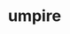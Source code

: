 ---
title: "umpire"
layout: cache
categories: [package, develop-2024-02-04]
meta: {"versions": ["2022.10.0", "6.0.0"], "compilers": ["cce@=15.0.1", "gcc@=10.3.0", "gcc@=11.1.0", "gcc@=11.4.0", "gcc@=7.3.1", "gcc@=7.5.0", "gcc@=9.4.0", "oneapi@=2024.0.0"], "oss": ["amzn2", "rhel8", "sle_hpc15", "ubuntu18.04", "ubuntu20.04", "ubuntu22.04"], "platforms": ["linux"], "targets": ["aarch64", "neoverse_n1", "neoverse_v1", "neoverse_v2", "ppc64le", "x86_64_v3", "x86_64_v4", "zen4"], "stacks": ["data-vis-sdk", "e4s", "e4s-cray-rhel", "e4s-cray-sles", "e4s-neoverse-v2", "e4s-neoverse_v1", "e4s-oneapi", "e4s-power", "e4s-rocm-external", "radiuss", "radiuss-aws", "radiuss-aws-aarch64", "root"], "num_specs": 49, "num_specs_by_stack": {"radiuss-aws-aarch64": 4, "root": 49, "radiuss-aws": 3, "e4s-cray-rhel": 1, "e4s-neoverse_v1": 7, "e4s-cray-sles": 1, "radiuss": 3, "e4s-power": 5, "data-vis-sdk": 2, "e4s": 9, "e4s-rocm-external": 4, "e4s-neoverse-v2": 7, "e4s-oneapi": 3}}
spec_details: [{"hash": "nslvavgjff6blwkqk6ztczowa452jl4e", "compiler": "gcc@=7.3.1", "versions": ["2022.10.0"], "os": "amzn2", "platform": "linux", "target": "aarch64", "variants": ["build_system=cmake", "build_type=Release", "+c", "~cuda", "+device_alloc", "~deviceconst", "+examples", "~fortran", "generator=make", "~ipo", "~numa", "~openmp", "patches=0f43cad,7ed5d2c,c9ddae1", "~rocm", "+shared", "tests=none"], "stacks": ["radiuss-aws-aarch64", "root"], "size": "-", "tarball": "https://binaries.spack.io/develop-2024-02-04/build_cache/linux-amzn2-aarch64/gcc-7.3.1/umpire-2022.10.0/linux-amzn2-aarch64-gcc-7.3.1-umpire-2022.10.0-nslvavgjff6blwkqk6ztczowa452jl4e.spack"}, {"hash": "we3se7mpylwrmmdtzy6ip3bk5rl2mrut", "compiler": "gcc@=7.3.1", "versions": ["2022.10.0"], "os": "amzn2", "platform": "linux", "target": "aarch64", "variants": ["build_system=cmake", "build_type=Release", "+c", "~cuda", "+device_alloc", "~deviceconst", "+examples", "~fortran", "generator=make", "~ipo", "~numa", "~openmp", "patches=0f43cad,7ed5d2c,c9ddae1", "~rocm", "+shared", "tests=none"], "stacks": ["radiuss-aws-aarch64", "root"], "size": "-", "tarball": "https://binaries.spack.io/develop-2024-02-04/build_cache/linux-amzn2-aarch64/gcc-7.3.1/umpire-2022.10.0/linux-amzn2-aarch64-gcc-7.3.1-umpire-2022.10.0-we3se7mpylwrmmdtzy6ip3bk5rl2mrut.spack"}, {"hash": "xcjnwixx5b5sibjc2nlqwxdgxlqgggzg", "compiler": "gcc@=7.3.1", "versions": ["2022.10.0"], "os": "amzn2", "platform": "linux", "target": "neoverse_n1", "variants": ["build_system=cmake", "build_type=Release", "+c", "~cuda", "+device_alloc", "~deviceconst", "+examples", "~fortran", "generator=make", "~ipo", "~numa", "~openmp", "patches=0f43cad,7ed5d2c,c9ddae1", "~rocm", "+shared", "tests=none"], "stacks": ["radiuss-aws-aarch64", "root"], "size": "-", "tarball": "https://binaries.spack.io/develop-2024-02-04/build_cache/linux-amzn2-neoverse_n1/gcc-7.3.1/umpire-2022.10.0/linux-amzn2-neoverse_n1-gcc-7.3.1-umpire-2022.10.0-xcjnwixx5b5sibjc2nlqwxdgxlqgggzg.spack"}, {"hash": "hhrvqop3iuleq3tklat47w5dnxbcfnrb", "compiler": "gcc@=7.3.1", "versions": ["2022.10.0"], "os": "amzn2", "platform": "linux", "target": "neoverse_n1", "variants": ["build_system=cmake", "build_type=Release", "+c", "~cuda", "+device_alloc", "~deviceconst", "+examples", "~fortran", "generator=make", "~ipo", "~numa", "~openmp", "patches=0f43cad,7ed5d2c,c9ddae1", "~rocm", "+shared", "tests=none"], "stacks": ["radiuss-aws-aarch64", "root"], "size": "-", "tarball": "https://binaries.spack.io/develop-2024-02-04/build_cache/linux-amzn2-neoverse_n1/gcc-7.3.1/umpire-2022.10.0/linux-amzn2-neoverse_n1-gcc-7.3.1-umpire-2022.10.0-hhrvqop3iuleq3tklat47w5dnxbcfnrb.spack"}, {"hash": "ulo3rn4mxt7vpwjjh2fyqj2p2wkpk6sc", "compiler": "gcc@=7.3.1", "versions": ["2022.10.0"], "os": "amzn2", "platform": "linux", "target": "x86_64_v3", "variants": ["build_system=cmake", "build_type=Release", "+c", "~cuda", "+device_alloc", "~deviceconst", "+examples", "~fortran", "generator=make", "~ipo", "~numa", "~openmp", "patches=0f43cad,7ed5d2c,c9ddae1", "~rocm", "+shared", "tests=none"], "stacks": ["root", "radiuss-aws"], "size": "-", "tarball": "https://binaries.spack.io/develop-2024-02-04/build_cache/linux-amzn2-x86_64_v3/gcc-7.3.1/umpire-2022.10.0/linux-amzn2-x86_64_v3-gcc-7.3.1-umpire-2022.10.0-ulo3rn4mxt7vpwjjh2fyqj2p2wkpk6sc.spack"}, {"hash": "hrpsykk46szmgvg7m6skkuoea7fvbtpy", "compiler": "gcc@=7.3.1", "versions": ["2022.10.0"], "os": "amzn2", "platform": "linux", "target": "x86_64_v3", "variants": ["build_system=cmake", "build_type=Release", "+c", "~cuda", "+device_alloc", "~deviceconst", "+examples", "~fortran", "generator=make", "~ipo", "~numa", "~openmp", "patches=0f43cad,7ed5d2c,c9ddae1", "~rocm", "+shared", "tests=none"], "stacks": ["root", "radiuss-aws"], "size": "-", "tarball": "https://binaries.spack.io/develop-2024-02-04/build_cache/linux-amzn2-x86_64_v3/gcc-7.3.1/umpire-2022.10.0/linux-amzn2-x86_64_v3-gcc-7.3.1-umpire-2022.10.0-hrpsykk46szmgvg7m6skkuoea7fvbtpy.spack"}, {"hash": "uze724m36dmvrehnw6nch4nuz7jjdzum", "compiler": "gcc@=7.3.1", "versions": ["2022.10.0"], "os": "amzn2", "platform": "linux", "target": "x86_64_v3", "variants": ["build_system=cmake", "build_type=Release", "+c", "+cuda", "cuda_arch=70", "+device_alloc", "~deviceconst", "+examples", "~fortran", "generator=make", "~ipo", "~numa", "~openmp", "patches=0f43cad,7ed5d2c,c9ddae1", "~rocm", "~shared", "tests=none"], "stacks": ["root", "radiuss-aws"], "size": "-", "tarball": "https://binaries.spack.io/develop-2024-02-04/build_cache/linux-amzn2-x86_64_v3/gcc-7.3.1/umpire-2022.10.0/linux-amzn2-x86_64_v3-gcc-7.3.1-umpire-2022.10.0-uze724m36dmvrehnw6nch4nuz7jjdzum.spack"}, {"hash": "rbydpy3kcl3ffglbbuyknasa4gtyezlz", "compiler": "cce@=15.0.1", "versions": ["2022.10.0"], "os": "rhel8", "platform": "linux", "target": "zen4", "variants": ["build_system=cmake", "build_type=Release", "+c", "~cuda", "+device_alloc", "~deviceconst", "+examples", "~fortran", "generator=make", "~ipo", "~numa", "~openmp", "patches=0f43cad,7ed5d2c,c9ddae1", "~rocm", "+shared", "tests=none"], "stacks": ["e4s-cray-rhel", "root"], "size": "-", "tarball": "https://binaries.spack.io/develop-2024-02-04/build_cache/linux-rhel8-zen4/cce-15.0.1/umpire-2022.10.0/linux-rhel8-zen4-cce-15.0.1-umpire-2022.10.0-rbydpy3kcl3ffglbbuyknasa4gtyezlz.spack"}, {"hash": "xxelxilh3q6vpjbpqlk4wubzkqsqz7qz", "compiler": "gcc@=11.4.0", "versions": ["2022.10.0"], "os": "ubuntu20.04", "platform": "linux", "target": "neoverse_v1", "variants": ["build_system=cmake", "build_type=Release", "+c", "+cuda", "cuda_arch=75", "+device_alloc", "~deviceconst", "+examples", "~fortran", "generator=make", "~ipo", "~numa", "~openmp", "patches=0f43cad,7ed5d2c,c9ddae1", "~rocm", "~shared", "tests=none"], "stacks": ["e4s-neoverse_v1", "root"], "size": "-", "tarball": "https://binaries.spack.io/develop-2024-02-04/build_cache/linux-ubuntu20.04-neoverse_v1/gcc-11.4.0/umpire-2022.10.0/linux-ubuntu20.04-neoverse_v1-gcc-11.4.0-umpire-2022.10.0-xxelxilh3q6vpjbpqlk4wubzkqsqz7qz.spack"}, {"hash": "s5fmeanyxlb77kyilefw6t2azapz5ghg", "compiler": "gcc@=10.3.0", "versions": ["2022.10.0"], "os": "sle_hpc15", "platform": "linux", "target": "x86_64_v4", "variants": ["build_system=cmake", "build_type=Release", "+c", "~cuda", "+device_alloc", "~deviceconst", "+examples", "~fortran", "generator=make", "~ipo", "~numa", "~openmp", "patches=0f43cad,7ed5d2c,c9ddae1", "~rocm", "+shared", "tests=none"], "stacks": ["e4s-cray-sles", "root"], "size": "-", "tarball": "https://binaries.spack.io/develop-2024-02-04/build_cache/linux-sle_hpc15-x86_64_v4/gcc-10.3.0/umpire-2022.10.0/linux-sle_hpc15-x86_64_v4-gcc-10.3.0-umpire-2022.10.0-s5fmeanyxlb77kyilefw6t2azapz5ghg.spack"}, {"hash": "r24jw7tfl56z4i4jum7ujhvwminu675b", "compiler": "gcc@=7.5.0", "versions": ["2022.10.0"], "os": "ubuntu18.04", "platform": "linux", "target": "x86_64_v3", "variants": ["build_system=cmake", "build_type=Release", "+c", "~cuda", "+device_alloc", "~deviceconst", "+examples", "~fortran", "generator=make", "~ipo", "~numa", "~openmp", "patches=0f43cad,7ed5d2c,c9ddae1", "~rocm", "+shared", "tests=none"], "stacks": ["radiuss", "root"], "size": "-", "tarball": "https://binaries.spack.io/develop-2024-02-04/build_cache/linux-ubuntu18.04-x86_64_v3/gcc-7.5.0/umpire-2022.10.0/linux-ubuntu18.04-x86_64_v3-gcc-7.5.0-umpire-2022.10.0-r24jw7tfl56z4i4jum7ujhvwminu675b.spack"}, {"hash": "gjjhq3noaxxer2carqksaqag5rjl2e4r", "compiler": "gcc@=7.5.0", "versions": ["2022.10.0"], "os": "ubuntu18.04", "platform": "linux", "target": "x86_64_v3", "variants": ["build_system=cmake", "build_type=Release", "+c", "~cuda", "+device_alloc", "~deviceconst", "+examples", "~fortran", "generator=make", "~ipo", "~numa", "+openmp", "patches=0f43cad,7ed5d2c,c9ddae1", "~rocm", "+shared", "tests=none"], "stacks": ["radiuss", "root"], "size": "-", "tarball": "https://binaries.spack.io/develop-2024-02-04/build_cache/linux-ubuntu18.04-x86_64_v3/gcc-7.5.0/umpire-2022.10.0/linux-ubuntu18.04-x86_64_v3-gcc-7.5.0-umpire-2022.10.0-gjjhq3noaxxer2carqksaqag5rjl2e4r.spack"}, {"hash": "vwhkcbxhsk5tx6d72ckav3l7gxla4duq", "compiler": "gcc@=7.5.0", "versions": ["2022.10.0"], "os": "ubuntu18.04", "platform": "linux", "target": "x86_64_v3", "variants": ["build_system=cmake", "build_type=Release", "+c", "~cuda", "+device_alloc", "~deviceconst", "+examples", "~fortran", "generator=make", "~ipo", "~numa", "~openmp", "patches=0f43cad,7ed5d2c,c9ddae1", "~rocm", "+shared", "tests=none"], "stacks": ["radiuss", "root"], "size": "-", "tarball": "https://binaries.spack.io/develop-2024-02-04/build_cache/linux-ubuntu18.04-x86_64_v3/gcc-7.5.0/umpire-2022.10.0/linux-ubuntu18.04-x86_64_v3-gcc-7.5.0-umpire-2022.10.0-vwhkcbxhsk5tx6d72ckav3l7gxla4duq.spack"}, {"hash": "477xtlj4mug523lhu652iu6aqsew7erg", "compiler": "gcc@=11.4.0", "versions": ["2022.10.0"], "os": "ubuntu20.04", "platform": "linux", "target": "neoverse_v1", "variants": ["build_system=cmake", "build_type=Release", "+c", "~cuda", "+device_alloc", "~deviceconst", "+examples", "~fortran", "generator=make", "~ipo", "~numa", "~openmp", "patches=0f43cad,7ed5d2c,c9ddae1", "~rocm", "+shared", "tests=none"], "stacks": ["e4s-neoverse_v1", "root"], "size": "-", "tarball": "https://binaries.spack.io/develop-2024-02-04/build_cache/linux-ubuntu20.04-neoverse_v1/gcc-11.4.0/umpire-2022.10.0/linux-ubuntu20.04-neoverse_v1-gcc-11.4.0-umpire-2022.10.0-477xtlj4mug523lhu652iu6aqsew7erg.spack"}, {"hash": "lbd62yam44oqc4dcnz6llvymkhbt3bnm", "compiler": "gcc@=11.4.0", "versions": ["2022.10.0"], "os": "ubuntu20.04", "platform": "linux", "target": "neoverse_v1", "variants": ["build_system=cmake", "build_type=Release", "+c", "~cuda", "+device_alloc", "~deviceconst", "+examples", "~fortran", "generator=make", "~ipo", "~numa", "+openmp", "patches=0f43cad,7ed5d2c,c9ddae1", "~rocm", "+shared", "tests=none"], "stacks": ["e4s-neoverse_v1", "root"], "size": "-", "tarball": "https://binaries.spack.io/develop-2024-02-04/build_cache/linux-ubuntu20.04-neoverse_v1/gcc-11.4.0/umpire-2022.10.0/linux-ubuntu20.04-neoverse_v1-gcc-11.4.0-umpire-2022.10.0-lbd62yam44oqc4dcnz6llvymkhbt3bnm.spack"}, {"hash": "cp7kmmklplgo2iobi4izjg2v2nwd2p5f", "compiler": "gcc@=11.4.0", "versions": ["2022.10.0"], "os": "ubuntu20.04", "platform": "linux", "target": "neoverse_v1", "variants": ["build_system=cmake", "build_type=Release", "+c", "+cuda", "cuda_arch=80", "+device_alloc", "~deviceconst", "+examples", "~fortran", "generator=make", "~ipo", "~numa", "~openmp", "patches=0f43cad,7ed5d2c,c9ddae1", "~rocm", "~shared", "tests=none"], "stacks": ["e4s-neoverse_v1", "root"], "size": "-", "tarball": "https://binaries.spack.io/develop-2024-02-04/build_cache/linux-ubuntu20.04-neoverse_v1/gcc-11.4.0/umpire-2022.10.0/linux-ubuntu20.04-neoverse_v1-gcc-11.4.0-umpire-2022.10.0-cp7kmmklplgo2iobi4izjg2v2nwd2p5f.spack"}, {"hash": "rwgyc3ifyjksqwcrl3e6c5q4uhxbxh2t", "compiler": "gcc@=11.4.0", "versions": ["2022.10.0"], "os": "ubuntu20.04", "platform": "linux", "target": "neoverse_v1", "variants": ["build_system=cmake", "build_type=Release", "+c", "+cuda", "cuda_arch=90", "+device_alloc", "~deviceconst", "+examples", "~fortran", "generator=make", "~ipo", "~numa", "~openmp", "patches=0f43cad,7ed5d2c,c9ddae1", "~rocm", "~shared", "tests=none"], "stacks": ["e4s-neoverse_v1", "root"], "size": "-", "tarball": "https://binaries.spack.io/develop-2024-02-04/build_cache/linux-ubuntu20.04-neoverse_v1/gcc-11.4.0/umpire-2022.10.0/linux-ubuntu20.04-neoverse_v1-gcc-11.4.0-umpire-2022.10.0-rwgyc3ifyjksqwcrl3e6c5q4uhxbxh2t.spack"}, {"hash": "t4bk2oot7pysyoti2zcmvafaihttcjcl", "compiler": "gcc@=11.4.0", "versions": ["2022.10.0"], "os": "ubuntu20.04", "platform": "linux", "target": "neoverse_v1", "variants": ["build_system=cmake", "build_type=Release", "+c", "~cuda", "+device_alloc", "~deviceconst", "+examples", "~fortran", "generator=make", "~ipo", "~numa", "~openmp", "patches=0f43cad,7ed5d2c,c9ddae1", "~rocm", "+shared", "tests=none"], "stacks": ["e4s-neoverse_v1", "root"], "size": "-", "tarball": "https://binaries.spack.io/develop-2024-02-04/build_cache/linux-ubuntu20.04-neoverse_v1/gcc-11.4.0/umpire-2022.10.0/linux-ubuntu20.04-neoverse_v1-gcc-11.4.0-umpire-2022.10.0-t4bk2oot7pysyoti2zcmvafaihttcjcl.spack"}, {"hash": "hnz7gc2f6pvoney5apze6dmqqd2kt67v", "compiler": "gcc@=11.4.0", "versions": ["2022.10.0"], "os": "ubuntu20.04", "platform": "linux", "target": "neoverse_v1", "variants": ["build_system=cmake", "build_type=Release", "+c", "~cuda", "+device_alloc", "~deviceconst", "~examples", "~fortran", "generator=make", "~ipo", "~numa", "~openmp", "patches=0f43cad,7ed5d2c,c9ddae1", "~rocm", "+shared", "tests=none"], "stacks": ["e4s-neoverse_v1", "root"], "size": "-", "tarball": "https://binaries.spack.io/develop-2024-02-04/build_cache/linux-ubuntu20.04-neoverse_v1/gcc-11.4.0/umpire-2022.10.0/linux-ubuntu20.04-neoverse_v1-gcc-11.4.0-umpire-2022.10.0-hnz7gc2f6pvoney5apze6dmqqd2kt67v.spack"}, {"hash": "tqyi7rrxqghup23f6itbdg2nudbhgekn", "compiler": "gcc@=9.4.0", "versions": ["2022.10.0"], "os": "ubuntu20.04", "platform": "linux", "target": "ppc64le", "variants": ["build_system=cmake", "build_type=Release", "+c", "~cuda", "+device_alloc", "~deviceconst", "+examples", "~fortran", "generator=make", "~ipo", "~numa", "~openmp", "patches=0f43cad,7ed5d2c,c9ddae1", "~rocm", "+shared", "tests=none"], "stacks": ["e4s-power", "root"], "size": "-", "tarball": "https://binaries.spack.io/develop-2024-02-04/build_cache/linux-ubuntu20.04-ppc64le/gcc-9.4.0/umpire-2022.10.0/linux-ubuntu20.04-ppc64le-gcc-9.4.0-umpire-2022.10.0-tqyi7rrxqghup23f6itbdg2nudbhgekn.spack"}, {"hash": "hzvwezrzq7fpngyuyd7wjkyjefiqofwe", "compiler": "gcc@=9.4.0", "versions": ["2022.10.0"], "os": "ubuntu20.04", "platform": "linux", "target": "ppc64le", "variants": ["build_system=cmake", "build_type=Release", "+c", "~cuda", "+device_alloc", "~deviceconst", "+examples", "~fortran", "generator=make", "~ipo", "~numa", "+openmp", "patches=0f43cad,7ed5d2c,c9ddae1", "~rocm", "+shared", "tests=none"], "stacks": ["e4s-power", "root"], "size": "-", "tarball": "https://binaries.spack.io/develop-2024-02-04/build_cache/linux-ubuntu20.04-ppc64le/gcc-9.4.0/umpire-2022.10.0/linux-ubuntu20.04-ppc64le-gcc-9.4.0-umpire-2022.10.0-hzvwezrzq7fpngyuyd7wjkyjefiqofwe.spack"}, {"hash": "sndugdxwwt6jwszjybpvz42syjcjmatq", "compiler": "gcc@=9.4.0", "versions": ["2022.10.0"], "os": "ubuntu20.04", "platform": "linux", "target": "ppc64le", "variants": ["build_system=cmake", "build_type=Release", "+c", "~cuda", "+device_alloc", "~deviceconst", "+examples", "~fortran", "generator=make", "~ipo", "~numa", "~openmp", "patches=0f43cad,7ed5d2c,c9ddae1", "~rocm", "+shared", "tests=none"], "stacks": ["e4s-power", "root"], "size": "-", "tarball": "https://binaries.spack.io/develop-2024-02-04/build_cache/linux-ubuntu20.04-ppc64le/gcc-9.4.0/umpire-2022.10.0/linux-ubuntu20.04-ppc64le-gcc-9.4.0-umpire-2022.10.0-sndugdxwwt6jwszjybpvz42syjcjmatq.spack"}, {"hash": "2wtew76kenompiw7d4zyyx6hhutwsh6w", "compiler": "gcc@=9.4.0", "versions": ["2022.10.0"], "os": "ubuntu20.04", "platform": "linux", "target": "ppc64le", "variants": ["build_system=cmake", "build_type=Release", "+c", "+cuda", "cuda_arch=70", "+device_alloc", "~deviceconst", "+examples", "~fortran", "generator=make", "~ipo", "~numa", "~openmp", "patches=0f43cad,7ed5d2c,c9ddae1", "~rocm", "~shared", "tests=none"], "stacks": ["e4s-power", "root"], "size": "-", "tarball": "https://binaries.spack.io/develop-2024-02-04/build_cache/linux-ubuntu20.04-ppc64le/gcc-9.4.0/umpire-2022.10.0/linux-ubuntu20.04-ppc64le-gcc-9.4.0-umpire-2022.10.0-2wtew76kenompiw7d4zyyx6hhutwsh6w.spack"}, {"hash": "mqdepo2oxfiyw5637kaijcy3dbon66lc", "compiler": "gcc@=9.4.0", "versions": ["6.0.0"], "os": "ubuntu20.04", "platform": "linux", "target": "ppc64le", "variants": ["build_system=cmake", "build_type=Release", "+c", "+cuda", "cuda_arch=70", "~device_alloc", "~deviceconst", "+examples", "~fortran", "generator=make", "~ipo", "~numa", "~openmp", "~rocm", "~shared", "tests=none"], "stacks": ["e4s-power", "root"], "size": "-", "tarball": "https://binaries.spack.io/develop-2024-02-04/build_cache/linux-ubuntu20.04-ppc64le/gcc-9.4.0/umpire-6.0.0/linux-ubuntu20.04-ppc64le-gcc-9.4.0-umpire-6.0.0-mqdepo2oxfiyw5637kaijcy3dbon66lc.spack"}, {"hash": "lagwco7i4xikx4ygeswpwz6swqaoi2k5", "compiler": "gcc@=11.1.0", "versions": ["2022.10.0"], "os": "ubuntu20.04", "platform": "linux", "target": "x86_64_v3", "variants": ["build_system=cmake", "build_type=Release", "+c", "~cuda", "+device_alloc", "~deviceconst", "+examples", "~fortran", "generator=make", "~ipo", "~numa", "~openmp", "patches=0f43cad,7ed5d2c,c9ddae1", "~rocm", "+shared", "tests=none"], "stacks": ["data-vis-sdk", "root"], "size": "-", "tarball": "https://binaries.spack.io/develop-2024-02-04/build_cache/linux-ubuntu20.04-x86_64_v3/gcc-11.1.0/umpire-2022.10.0/linux-ubuntu20.04-x86_64_v3-gcc-11.1.0-umpire-2022.10.0-lagwco7i4xikx4ygeswpwz6swqaoi2k5.spack"}, {"hash": "oqzacn6grnwwlv2vw5l4t5pwqszrabqu", "compiler": "gcc@=11.1.0", "versions": ["2022.10.0"], "os": "ubuntu20.04", "platform": "linux", "target": "x86_64_v3", "variants": ["build_system=cmake", "build_type=Release", "+c", "~cuda", "+device_alloc", "~deviceconst", "+examples", "~fortran", "generator=make", "~ipo", "~numa", "~openmp", "patches=0f43cad,7ed5d2c,c9ddae1", "~rocm", "+shared", "tests=none"], "stacks": ["data-vis-sdk", "root"], "size": "-", "tarball": "https://binaries.spack.io/develop-2024-02-04/build_cache/linux-ubuntu20.04-x86_64_v3/gcc-11.1.0/umpire-2022.10.0/linux-ubuntu20.04-x86_64_v3-gcc-11.1.0-umpire-2022.10.0-oqzacn6grnwwlv2vw5l4t5pwqszrabqu.spack"}, {"hash": "bkgyc6fvhfzuj2o77m22mxvrmvlql2lc", "compiler": "gcc@=11.4.0", "versions": ["2022.10.0"], "os": "ubuntu20.04", "platform": "linux", "target": "x86_64_v3", "variants": ["build_system=cmake", "build_type=Release", "+c", "~cuda", "+device_alloc", "~deviceconst", "+examples", "~fortran", "generator=make", "~ipo", "~numa", "~openmp", "patches=0f43cad,7ed5d2c,c9ddae1", "~rocm", "+shared", "tests=none"], "stacks": ["e4s", "root"], "size": "-", "tarball": "https://binaries.spack.io/develop-2024-02-04/build_cache/linux-ubuntu20.04-x86_64_v3/gcc-11.4.0/umpire-2022.10.0/linux-ubuntu20.04-x86_64_v3-gcc-11.4.0-umpire-2022.10.0-bkgyc6fvhfzuj2o77m22mxvrmvlql2lc.spack"}, {"hash": "exyccx4aoxjruaogb7tubb4cu3tiqsc4", "compiler": "gcc@=11.4.0", "versions": ["2022.10.0"], "os": "ubuntu20.04", "platform": "linux", "target": "x86_64_v3", "variants": ["build_system=cmake", "build_type=Release", "+c", "~cuda", "+device_alloc", "~deviceconst", "+examples", "~fortran", "generator=make", "~ipo", "~numa", "+openmp", "patches=0f43cad,7ed5d2c,c9ddae1", "~rocm", "+shared", "tests=none"], "stacks": ["e4s", "root"], "size": "-", "tarball": "https://binaries.spack.io/develop-2024-02-04/build_cache/linux-ubuntu20.04-x86_64_v3/gcc-11.4.0/umpire-2022.10.0/linux-ubuntu20.04-x86_64_v3-gcc-11.4.0-umpire-2022.10.0-exyccx4aoxjruaogb7tubb4cu3tiqsc4.spack"}, {"hash": "73cuvnuhjzm6p3upgyfyx2zni6vqhua3", "compiler": "gcc@=11.4.0", "versions": ["2022.10.0"], "os": "ubuntu20.04", "platform": "linux", "target": "x86_64_v3", "variants": ["amdgpu_target=gfx908", "build_system=cmake", "build_type=Release", "+c", "~cuda", "+device_alloc", "~deviceconst", "+examples", "~fortran", "generator=make", "~ipo", "~numa", "~openmp", "patches=0f43cad,7ed5d2c,c9ddae1", "+rocm", "+shared", "tests=none"], "stacks": ["root", "e4s-rocm-external"], "size": "-", "tarball": "https://binaries.spack.io/develop-2024-02-04/build_cache/linux-ubuntu20.04-x86_64_v3/gcc-11.4.0/umpire-2022.10.0/linux-ubuntu20.04-x86_64_v3-gcc-11.4.0-umpire-2022.10.0-73cuvnuhjzm6p3upgyfyx2zni6vqhua3.spack"}, {"hash": "663fwidalfyzdvrga4lpb3xen5hqa4kf", "compiler": "gcc@=11.4.0", "versions": ["2022.10.0"], "os": "ubuntu20.04", "platform": "linux", "target": "x86_64_v3", "variants": ["amdgpu_target=gfx908", "build_system=cmake", "build_type=Release", "+c", "~cuda", "+device_alloc", "~deviceconst", "+examples", "~fortran", "generator=make", "~ipo", "~numa", "~openmp", "patches=0f43cad,7ed5d2c,c9ddae1", "+rocm", "+shared", "tests=none"], "stacks": ["e4s", "root"], "size": "-", "tarball": "https://binaries.spack.io/develop-2024-02-04/build_cache/linux-ubuntu20.04-x86_64_v3/gcc-11.4.0/umpire-2022.10.0/linux-ubuntu20.04-x86_64_v3-gcc-11.4.0-umpire-2022.10.0-663fwidalfyzdvrga4lpb3xen5hqa4kf.spack"}, {"hash": "lboe6fgfa7i7iodwfqb3ff2mjyhbgzho", "compiler": "gcc@=11.4.0", "versions": ["2022.10.0"], "os": "ubuntu20.04", "platform": "linux", "target": "x86_64_v3", "variants": ["build_system=cmake", "build_type=Release", "+c", "+cuda", "cuda_arch=90", "+device_alloc", "~deviceconst", "+examples", "~fortran", "generator=make", "~ipo", "~numa", "~openmp", "patches=0f43cad,7ed5d2c,c9ddae1", "~rocm", "~shared", "tests=none"], "stacks": ["e4s", "root"], "size": "-", "tarball": "https://binaries.spack.io/develop-2024-02-04/build_cache/linux-ubuntu20.04-x86_64_v3/gcc-11.4.0/umpire-2022.10.0/linux-ubuntu20.04-x86_64_v3-gcc-11.4.0-umpire-2022.10.0-lboe6fgfa7i7iodwfqb3ff2mjyhbgzho.spack"}, {"hash": "x22qkehtxd2eg76ffpsqyaim3ptkdexi", "compiler": "gcc@=11.4.0", "versions": ["2022.10.0"], "os": "ubuntu20.04", "platform": "linux", "target": "x86_64_v3", "variants": ["build_system=cmake", "build_type=Release", "+c", "+cuda", "cuda_arch=80", "+device_alloc", "~deviceconst", "+examples", "~fortran", "generator=make", "~ipo", "~numa", "~openmp", "patches=0f43cad,7ed5d2c,c9ddae1", "~rocm", "~shared", "tests=none"], "stacks": ["e4s", "root"], "size": "-", "tarball": "https://binaries.spack.io/develop-2024-02-04/build_cache/linux-ubuntu20.04-x86_64_v3/gcc-11.4.0/umpire-2022.10.0/linux-ubuntu20.04-x86_64_v3-gcc-11.4.0-umpire-2022.10.0-x22qkehtxd2eg76ffpsqyaim3ptkdexi.spack"}, {"hash": "oki3j7wmmhem65ovb7favknllqqw5lai", "compiler": "gcc@=11.4.0", "versions": ["2022.10.0"], "os": "ubuntu20.04", "platform": "linux", "target": "x86_64_v3", "variants": ["build_system=cmake", "build_type=Release", "+c", "~cuda", "+device_alloc", "~deviceconst", "+examples", "~fortran", "generator=make", "~ipo", "~numa", "~openmp", "patches=0f43cad,7ed5d2c,c9ddae1", "~rocm", "+shared", "tests=none"], "stacks": ["e4s", "root"], "size": "-", "tarball": "https://binaries.spack.io/develop-2024-02-04/build_cache/linux-ubuntu20.04-x86_64_v3/gcc-11.4.0/umpire-2022.10.0/linux-ubuntu20.04-x86_64_v3-gcc-11.4.0-umpire-2022.10.0-oki3j7wmmhem65ovb7favknllqqw5lai.spack"}, {"hash": "c6tghxeku2kj4o2hdn5vkvsppk7mhgre", "compiler": "gcc@=11.4.0", "versions": ["2022.10.0"], "os": "ubuntu20.04", "platform": "linux", "target": "x86_64_v3", "variants": ["amdgpu_target=gfx90a", "build_system=cmake", "build_type=Release", "+c", "~cuda", "+device_alloc", "~deviceconst", "+examples", "~fortran", "generator=make", "~ipo", "~numa", "~openmp", "patches=0f43cad,7ed5d2c,c9ddae1", "+rocm", "+shared", "tests=none"], "stacks": ["e4s", "root"], "size": "-", "tarball": "https://binaries.spack.io/develop-2024-02-04/build_cache/linux-ubuntu20.04-x86_64_v3/gcc-11.4.0/umpire-2022.10.0/linux-ubuntu20.04-x86_64_v3-gcc-11.4.0-umpire-2022.10.0-c6tghxeku2kj4o2hdn5vkvsppk7mhgre.spack"}, {"hash": "xyofvgecw6aqnayknuy6uhdga6zmtlnf", "compiler": "gcc@=11.4.0", "versions": ["2022.10.0"], "os": "ubuntu20.04", "platform": "linux", "target": "x86_64_v3", "variants": ["amdgpu_target=gfx90a", "build_system=cmake", "build_type=Release", "+c", "~cuda", "+device_alloc", "~deviceconst", "+examples", "~fortran", "generator=make", "~ipo", "~numa", "~openmp", "patches=0f43cad,7ed5d2c,c9ddae1", "+rocm", "+shared", "tests=none"], "stacks": ["root", "e4s-rocm-external"], "size": "-", "tarball": "https://binaries.spack.io/develop-2024-02-04/build_cache/linux-ubuntu20.04-x86_64_v3/gcc-11.4.0/umpire-2022.10.0/linux-ubuntu20.04-x86_64_v3-gcc-11.4.0-umpire-2022.10.0-xyofvgecw6aqnayknuy6uhdga6zmtlnf.spack"}, {"hash": "abcypv7c3rwlg5iwtppwlgzbzsx5h5yv", "compiler": "gcc@=11.4.0", "versions": ["2022.10.0"], "os": "ubuntu20.04", "platform": "linux", "target": "x86_64_v3", "variants": ["build_system=cmake", "build_type=Release", "+c", "~cuda", "+device_alloc", "~deviceconst", "~examples", "~fortran", "generator=make", "~ipo", "~numa", "~openmp", "patches=0f43cad,7ed5d2c,c9ddae1", "~rocm", "+shared", "tests=none"], "stacks": ["e4s", "root"], "size": "-", "tarball": "https://binaries.spack.io/develop-2024-02-04/build_cache/linux-ubuntu20.04-x86_64_v3/gcc-11.4.0/umpire-2022.10.0/linux-ubuntu20.04-x86_64_v3-gcc-11.4.0-umpire-2022.10.0-abcypv7c3rwlg5iwtppwlgzbzsx5h5yv.spack"}, {"hash": "teprncyz6db6abun7cxo44yvhmcpomxd", "compiler": "gcc@=11.4.0", "versions": ["6.0.0"], "os": "ubuntu20.04", "platform": "linux", "target": "x86_64_v3", "variants": ["build_system=cmake", "build_type=Release", "+c", "+cuda", "cuda_arch=80", "~device_alloc", "~deviceconst", "+examples", "~fortran", "generator=make", "~ipo", "~numa", "~openmp", "~rocm", "~shared", "tests=none"], "stacks": ["e4s", "root"], "size": "-", "tarball": "https://binaries.spack.io/develop-2024-02-04/build_cache/linux-ubuntu20.04-x86_64_v3/gcc-11.4.0/umpire-6.0.0/linux-ubuntu20.04-x86_64_v3-gcc-11.4.0-umpire-6.0.0-teprncyz6db6abun7cxo44yvhmcpomxd.spack"}, {"hash": "fxwa2ovnqsxasnm7joh3zfaqluieteqn", "compiler": "gcc@=11.4.0", "versions": ["6.0.0"], "os": "ubuntu20.04", "platform": "linux", "target": "x86_64_v3", "variants": ["amdgpu_target=gfx908", "build_system=cmake", "build_type=Release", "+c", "~cuda", "~device_alloc", "~deviceconst", "+examples", "~fortran", "generator=make", "~ipo", "~numa", "~openmp", "+rocm", "+shared", "tests=none"], "stacks": ["root", "e4s-rocm-external"], "size": "-", "tarball": "https://binaries.spack.io/develop-2024-02-04/build_cache/linux-ubuntu20.04-x86_64_v3/gcc-11.4.0/umpire-6.0.0/linux-ubuntu20.04-x86_64_v3-gcc-11.4.0-umpire-6.0.0-fxwa2ovnqsxasnm7joh3zfaqluieteqn.spack"}, {"hash": "vlczsewyjwtrdaox2734eeuj4zvzj2pi", "compiler": "gcc@=11.4.0", "versions": ["6.0.0"], "os": "ubuntu20.04", "platform": "linux", "target": "x86_64_v3", "variants": ["amdgpu_target=gfx90a", "build_system=cmake", "build_type=Release", "+c", "~cuda", "~device_alloc", "~deviceconst", "+examples", "~fortran", "generator=make", "~ipo", "~numa", "~openmp", "+rocm", "+shared", "tests=none"], "stacks": ["root", "e4s-rocm-external"], "size": "-", "tarball": "https://binaries.spack.io/develop-2024-02-04/build_cache/linux-ubuntu20.04-x86_64_v3/gcc-11.4.0/umpire-6.0.0/linux-ubuntu20.04-x86_64_v3-gcc-11.4.0-umpire-6.0.0-vlczsewyjwtrdaox2734eeuj4zvzj2pi.spack"}, {"hash": "rjd6y7joeyht3dff3bxq2oozqynsrcky", "compiler": "gcc@=11.4.0", "versions": ["2022.10.0"], "os": "ubuntu22.04", "platform": "linux", "target": "neoverse_v2", "variants": ["build_system=cmake", "build_type=Release", "+c", "~cuda", "+device_alloc", "~deviceconst", "+examples", "~fortran", "generator=make", "~ipo", "~numa", "+openmp", "patches=0f43cad,7ed5d2c,c9ddae1", "~rocm", "+shared", "tests=none"], "stacks": ["e4s-neoverse-v2", "root"], "size": "-", "tarball": "https://binaries.spack.io/develop-2024-02-04/build_cache/linux-ubuntu22.04-neoverse_v2/gcc-11.4.0/umpire-2022.10.0/linux-ubuntu22.04-neoverse_v2-gcc-11.4.0-umpire-2022.10.0-rjd6y7joeyht3dff3bxq2oozqynsrcky.spack"}, {"hash": "hhwj2ehfl2b5n56zifb3mwy5nfkszdsc", "compiler": "gcc@=11.4.0", "versions": ["2022.10.0"], "os": "ubuntu22.04", "platform": "linux", "target": "neoverse_v2", "variants": ["build_system=cmake", "build_type=Release", "+c", "~cuda", "+device_alloc", "~deviceconst", "+examples", "~fortran", "generator=make", "~ipo", "~numa", "~openmp", "patches=0f43cad,7ed5d2c,c9ddae1", "~rocm", "+shared", "tests=none"], "stacks": ["e4s-neoverse-v2", "root"], "size": "-", "tarball": "https://binaries.spack.io/develop-2024-02-04/build_cache/linux-ubuntu22.04-neoverse_v2/gcc-11.4.0/umpire-2022.10.0/linux-ubuntu22.04-neoverse_v2-gcc-11.4.0-umpire-2022.10.0-hhwj2ehfl2b5n56zifb3mwy5nfkszdsc.spack"}, {"hash": "car4ko3g4ehkykoid7hv6xoqtdp7n6kp", "compiler": "gcc@=11.4.0", "versions": ["2022.10.0"], "os": "ubuntu22.04", "platform": "linux", "target": "neoverse_v2", "variants": ["build_system=cmake", "build_type=Release", "+c", "+cuda", "cuda_arch=80", "+device_alloc", "~deviceconst", "+examples", "~fortran", "generator=make", "~ipo", "~numa", "~openmp", "patches=0f43cad,7ed5d2c,c9ddae1", "~rocm", "~shared", "tests=none"], "stacks": ["e4s-neoverse-v2", "root"], "size": "-", "tarball": "https://binaries.spack.io/develop-2024-02-04/build_cache/linux-ubuntu22.04-neoverse_v2/gcc-11.4.0/umpire-2022.10.0/linux-ubuntu22.04-neoverse_v2-gcc-11.4.0-umpire-2022.10.0-car4ko3g4ehkykoid7hv6xoqtdp7n6kp.spack"}, {"hash": "uhyw7yvubdfjw34yjsxtbllfxv27roa7", "compiler": "gcc@=11.4.0", "versions": ["2022.10.0"], "os": "ubuntu22.04", "platform": "linux", "target": "neoverse_v2", "variants": ["build_system=cmake", "build_type=Release", "+c", "+cuda", "cuda_arch=90", "+device_alloc", "~deviceconst", "+examples", "~fortran", "generator=make", "~ipo", "~numa", "~openmp", "patches=0f43cad,7ed5d2c,c9ddae1", "~rocm", "~shared", "tests=none"], "stacks": ["e4s-neoverse-v2", "root"], "size": "-", "tarball": "https://binaries.spack.io/develop-2024-02-04/build_cache/linux-ubuntu22.04-neoverse_v2/gcc-11.4.0/umpire-2022.10.0/linux-ubuntu22.04-neoverse_v2-gcc-11.4.0-umpire-2022.10.0-uhyw7yvubdfjw34yjsxtbllfxv27roa7.spack"}, {"hash": "nyetafyrwhdy4yrnxhhrteugx5kc26qu", "compiler": "gcc@=11.4.0", "versions": ["2022.10.0"], "os": "ubuntu22.04", "platform": "linux", "target": "neoverse_v2", "variants": ["build_system=cmake", "build_type=Release", "+c", "~cuda", "+device_alloc", "~deviceconst", "+examples", "~fortran", "generator=make", "~ipo", "~numa", "~openmp", "patches=0f43cad,7ed5d2c,c9ddae1", "~rocm", "+shared", "tests=none"], "stacks": ["e4s-neoverse-v2", "root"], "size": "-", "tarball": "https://binaries.spack.io/develop-2024-02-04/build_cache/linux-ubuntu22.04-neoverse_v2/gcc-11.4.0/umpire-2022.10.0/linux-ubuntu22.04-neoverse_v2-gcc-11.4.0-umpire-2022.10.0-nyetafyrwhdy4yrnxhhrteugx5kc26qu.spack"}, {"hash": "kasampfsvr4263usckl6pfsbvdnivwjp", "compiler": "gcc@=11.4.0", "versions": ["2022.10.0"], "os": "ubuntu22.04", "platform": "linux", "target": "neoverse_v2", "variants": ["build_system=cmake", "build_type=Release", "+c", "+cuda", "cuda_arch=75", "+device_alloc", "~deviceconst", "+examples", "~fortran", "generator=make", "~ipo", "~numa", "~openmp", "patches=0f43cad,7ed5d2c,c9ddae1", "~rocm", "~shared", "tests=none"], "stacks": ["e4s-neoverse-v2", "root"], "size": "-", "tarball": "https://binaries.spack.io/develop-2024-02-04/build_cache/linux-ubuntu22.04-neoverse_v2/gcc-11.4.0/umpire-2022.10.0/linux-ubuntu22.04-neoverse_v2-gcc-11.4.0-umpire-2022.10.0-kasampfsvr4263usckl6pfsbvdnivwjp.spack"}, {"hash": "unnwkfzdpnh63kjyl37erjpku2f4ofc6", "compiler": "gcc@=11.4.0", "versions": ["2022.10.0"], "os": "ubuntu22.04", "platform": "linux", "target": "neoverse_v2", "variants": ["build_system=cmake", "build_type=Release", "+c", "~cuda", "+device_alloc", "~deviceconst", "~examples", "~fortran", "generator=make", "~ipo", "~numa", "~openmp", "patches=0f43cad,7ed5d2c,c9ddae1", "~rocm", "+shared", "tests=none"], "stacks": ["e4s-neoverse-v2", "root"], "size": "-", "tarball": "https://binaries.spack.io/develop-2024-02-04/build_cache/linux-ubuntu22.04-neoverse_v2/gcc-11.4.0/umpire-2022.10.0/linux-ubuntu22.04-neoverse_v2-gcc-11.4.0-umpire-2022.10.0-unnwkfzdpnh63kjyl37erjpku2f4ofc6.spack"}, {"hash": "54vpmj63reesciebxoojbofyg4tzfodj", "compiler": "oneapi@=2024.0.0", "versions": ["2022.10.0"], "os": "ubuntu22.04", "platform": "linux", "target": "x86_64_v3", "variants": ["build_system=cmake", "build_type=Release", "+c", "~cuda", "+device_alloc", "~deviceconst", "+examples", "~fortran", "generator=make", "~ipo", "~numa", "+openmp", "patches=0f43cad,7ed5d2c,c9ddae1", "~rocm", "+shared", "tests=none"], "stacks": ["root", "e4s-oneapi"], "size": "-", "tarball": "https://binaries.spack.io/develop-2024-02-04/build_cache/linux-ubuntu22.04-x86_64_v3/oneapi-2024.0.0/umpire-2022.10.0/linux-ubuntu22.04-x86_64_v3-oneapi-2024.0.0-umpire-2022.10.0-54vpmj63reesciebxoojbofyg4tzfodj.spack"}, {"hash": "km7ndslcyg3tbwoctwi3qpczwagwhfsx", "compiler": "oneapi@=2024.0.0", "versions": ["2022.10.0"], "os": "ubuntu22.04", "platform": "linux", "target": "x86_64_v3", "variants": ["build_system=cmake", "build_type=Release", "+c", "~cuda", "+device_alloc", "~deviceconst", "+examples", "~fortran", "generator=make", "~ipo", "~numa", "~openmp", "patches=0f43cad,7ed5d2c,c9ddae1", "~rocm", "+shared", "tests=none"], "stacks": ["root", "e4s-oneapi"], "size": "-", "tarball": "https://binaries.spack.io/develop-2024-02-04/build_cache/linux-ubuntu22.04-x86_64_v3/oneapi-2024.0.0/umpire-2022.10.0/linux-ubuntu22.04-x86_64_v3-oneapi-2024.0.0-umpire-2022.10.0-km7ndslcyg3tbwoctwi3qpczwagwhfsx.spack"}, {"hash": "funtgc6l44hhcvp7l3s3xh7aciu45o4q", "compiler": "oneapi@=2024.0.0", "versions": ["2022.10.0"], "os": "ubuntu22.04", "platform": "linux", "target": "x86_64_v3", "variants": ["build_system=cmake", "build_type=Release", "+c", "~cuda", "+device_alloc", "~deviceconst", "+examples", "~fortran", "generator=make", "~ipo", "~numa", "~openmp", "patches=0f43cad,7ed5d2c,c9ddae1", "~rocm", "+shared", "tests=none"], "stacks": ["root", "e4s-oneapi"], "size": "-", "tarball": "https://binaries.spack.io/develop-2024-02-04/build_cache/linux-ubuntu22.04-x86_64_v3/oneapi-2024.0.0/umpire-2022.10.0/linux-ubuntu22.04-x86_64_v3-oneapi-2024.0.0-umpire-2022.10.0-funtgc6l44hhcvp7l3s3xh7aciu45o4q.spack"}]
---